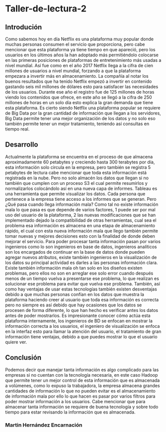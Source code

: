 # Taller-de-lectura-2

<h2> Introdución</h2>

Como sabemos hoy en día Netflix es una plataforma muy popular donde muchas personas consumen el servicio que proporciona, pero cabe mencionar que esta plataforma ya tiene tiempo en que apareció, pero los usuarios en los últimos años la han adoptado más permitiéndolo colocarse en las primeras posiciones de plataformas de entretenimiento más usadas a nivel mundial.  Así fue como en el año 2017 Netflix llega a la cifra de cien millones de usuarios a nivel mundial, forzando a que la plataforma empezara a invertir más en almacenamiento. La compañía al notar los buenos resultados que ha tenido Netflix empezó a invertir en contenido gastando seis mil millones de dólares esto para satisfacer las necesidades de los usuarios.  Durante ese año el registro fue de 125 millones de horas viendo los contenidos que ofrece, en este año se llegó a la cifra de 250 millones de horas en un solo día esto explica la gran demanda que tiene esta plataforma. 
Es cierto siendo Netflix una plataforma popular se requiere de Big Data por la gran cantidad de información que llegan a los servidores, Big Data permite tener una mejor organización de los datos y no solo eso también permite tener un mejor tratamiento, teniendo así consultas en tiempo real.

<h2>Desarrollo</h2>

Actualmente la plataforma se encuentra en el proceso de que almacena aproximadamente 60 petabytes y creciendo hasta 300 terabytes por día, esta información solo circula en la empresa, pero también se registra 5 petabytes de lectura cabe mencionar que toda esta información está registrada en la nube. Pero no solo almacén los datos que llegan si no también que cumplen con un proceso S3 el cual permite resumirlos y normalizarlos colocándolo así en una nueva capa de informes.  Tableau es una herramienta que permite visualizar los datos. Cada persona que pertenece a la empresa tiene acceso a los informes que se generan. Pero ¿Qué pasa cuando llega información mala? Como tal no existe información mala lo que pasa es que depende de varios factores, 1 puede ser por mal uso del usuario de la plataforma, 2 las nuevas modificaciones que se han implementado dejado la compatibilidad de otras herramientas, cual sea el problema esa información es almacena en una etapa de almacenamiento rápido, el cual con esta nueva información mala que llego también permite tomar nuevas y mejores decisiones esto con la finalidad de donde deben mejorar el servicio. 
Para poder procesar tanta información pasan por varios ingenieros como lo son ingenieros en base de datos, ingenieros analíticos son los encargados de continuar en la base de datos donde pueden agregar nuevos atributos, existe también ingenieros en la visualización de los datos su principal actividad es darles a las personas información clara. Existe también información mala oh tan solo en los diseños existen problemas, pero ellos no son en arreglar ese solo error cuando después menos de un tiempo vuelva a presentarse ese problema, lo que realizan es solucionar ese problema para evitar que vuelva ese problema. También, así como hay ventajas de usar estas tecnologías también existen desventajas debido a que muchas personas confían en los datos que muestra la plataforma haciendo creer al usuario que toda esa información es correcta pero no siempre es así debido que hay ocasiones que los datos se procesen de forma diferente, lo que han hecho es verificar antes los datos antes de poder mostrarlos.
Es impresionante conocer cómo actúa esta plataforma internamente, los ingenieros de BD se enfocan en mostrar la información correcta a los usuarios, el ingeniero de visualización se enfoca en la interfaz esto para llamar la atención del usuario, el tratamiento de gran información tiene ventajas, debido a que puedes mostrar lo que el usuario quiere ver.

<h2>Conclusión</h2>
Podemos decir que manejar tanta información es algo complicado para las empresas si no cuentan con la tecnología necesaria, en este caso Hadoop que permite tener un mejor control de esta información que es almacenada a volúmenes, como lo expuso la trabajadora, la empresa almacena grandes cantidades de información lo que no pueden evitar es el almacenamiento de información mala por ello lo que hacen es pasar por varios filtros para poder mostrar información a los usuarios. Cabe mencionar que para almacenar tanta información se requiere de buena tecnología y sobre todo tiempo para estar revisando la información que es almacenada.


<h3>Martin Hernández Encarnación</h3>
